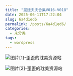 ```yaml
---
title: "昆廷夫夫合集V016-V018"
date: 2025-06-11T17:22:04
slug: 6a4d1ed6
permalink: /posts/6a4d1ed6/
categories:
  - 未分类
tags:
  - wordpress
---
```


![图片[1]-歪歪的耽美资源站](/images/wp/6a4d1ed6-f6458bf0.jpg)

![图片[2]-歪歪的耽美资源站](/images/wp/6a4d1ed6-98cff59e.jpg)
